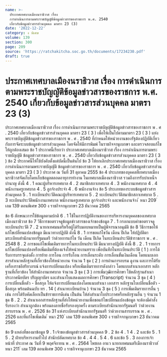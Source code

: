 ```yaml
---
name: >-
  ประกาศเทศบาลเมืองนราธิวาส เรื่อง
  การดำเนินการตามพระราชบัญญัติข้อมูลข่าวสารของราชการ พ.ศ. 2540
  เกี่ยวกับข้อมูลข่าวสารส่วนบุคคล มาตรา 23 (3)
date: '2022-12-22'
category: ง พิเศษ
volume: 139
section: 300
page: 209
source: 'https://ratchakitcha.soc.go.th/documents/17234230.pdf'
draft: true
---
```


# ประกาศเทศบาลเมืองนราธิวาส เรื่อง การดำเนินการตามพระราชบัญญัติข้อมูลข่าวสารของราชการ พ.ศ. 2540 เกี่ยวกับข้อมูลข่าวสารส่วนบุคคล มาตรา 23 (3)

ประกาศเทศบาลเมืองนราธิวาส เรื่อง การดําเนินการตามพระราชบัญญัติข้อมูลข่าวสารของราชการ พ . ศ . 2540 เกี่ยวกับข้อมูลข่าวสารส่วนบุคคล มาตรา 23 ( 3 ) เพื่อให้เป็นไปตามมาตรา 23 ( 3 ) แห่งพระราชบัญญัติข้อมูลข่าวสารของราชการ พ . ศ . 2540 ที่กําหนดให้หน่วยงานของรัฐต้องปฏิบัติเกี่ยวกับการจัดระบบข้อมูลข่าวสารส่วนบุคคล โดยจัดให้มีการพิมพ์ ในราชกิจจานุเบกษา และตรวจสอบแก้ไขให้ถูกต้องเสมอ ข้อ 1 ประกาศนี้เรียกว่า ประกาศเทศบาลเมืองนราธิวาส เรื่อง การดําเนินการตามพระราชบัญญัติ ข้อมูลข่าวสารของราชการ พ . ศ . 2540 เกี่ยวกับข้อมูลข่าวสารส่วนบุคคล มาตรา 23 ( 3 ) ข้อ 2 ประกาศนี้ให้ใช้บังคับตั้งแต่บัดนี้เป็นต้นไป ข้อ 3 ให้ยกเลิกประกาศเทศบาลเมืองนราธิวาส เรื่อง การดําเนินการตามพระราชบัญญัติ ข้อมูลข่าวสารของราชการ พ . ศ . 2540 เกี่ยวกับข้อมูลข่าวสารส่วนบุคคล มาตรา 23 ( 3 ) ประกาศ ณ วันที่ 31 ตุลาคม 2555 ข้อ 4 ประเภทของบุคคลที่เทศบาลเมืองนราธิวาสจัดเก็บโดยเก็บข้อมูลตลอดอายุการทํางาน ในเทศบาลเมืองนราธิวาส รวมถึงการรับบําเหน็จ บํานาญ ดังนี้ 4 . 1 คณะผู้บริหารเทศบาล 4 . 2 สมาชิกสภาเทศบาล 4 . 3 พนักงานเทศบาล 4 . 4 พนักงานครูเทศบาล 4 . 5 ลูกจ้างประจํา 4 . 6 พนักงานจ้าง ข้อ 5 ประเภทของระบบข้อมูลข่าวสารส่วนบุคคล 5 . 1 ทะเบียนประวัติคณะผู้บริหารเทศบาล 5 . 2 ทะเบียนประวัติสมาชิกสภาเทศบาล 5 . 3 ทะเบียนประวัติพนักงานเทศบาล พนักงานครูเทศบาล ลูกจ้างประจํา และพนักงานจ้าง ้ หนา 209 ่ เลม 139 ตอนพิเศษ 300 ง ราชกิจจานุเบกษา 23 ธันวาคม 2565

ข้อ 6 ลักษณะการใช้ข้อมูลตามปกติ 6 . 1 ใช้ในการปฏิบัติงานของการบริหารงานบุคคลของเทศบาลเมืองนราธิวาส ข้อ 7 วิธีการขอตรวจดูข้อมูลข่าวสารของเจ้าของข้อมูล 7 . 1 กรอกแบบคําขอตรวจดูทะเบียนประวัติ 7 . 2 นายกเทศมนตรีหรือผู้ได้รับมอบหมายเป็นผู้พิจารณาอนุมัติ ข้อ 8 วิธีการขอให้แก้ไขเปลี่ยนแปลงข้อมูล มีแนวทางปฏิบัติ ดังนี้ 8 . 1 การขอแก้ไขวัน เดือน ปีเกิด ให้ปฏิบัติตามระเบียบสํานักนายกรัฐมนตรี ว่าด้วยการแก้ไข วัน เดือน ปีเกิด ในทะเบียนประวัติข้าราชการ พ . ศ . 2548 8 . 2 การขอแก้ไขเพิ่มเติมรายการในทะเบียนประวัติ มีแนวทางปฏิบัติ ดังนี้ 8 . 2 . 1 รายการแก้ไขเปลี่ยนแปลงหรือเพิ่มเติมที่ต้องแจ้งให้หน่วยงานทราบ เพื่อบันทึกในทะเบียนประวัติ ( 1 ) การได้รับการบรรจุแต่งตั้ง การย้าย การโอน การรับโอน การเลื่อนระดับ การเลื่อนขั้นเงินเดือน โดยแนบเอกสารสําเนาหลักฐานที่เกี่ยวข้องให้หน่วยงาน จํานวน 1 ชุด ( 2 ) การผ่านการอบรม ดูงาน และการได้รับเครื่องราชอิสริยาภรณ์ แจ้งการเปลี่ยนแปลง หรือเพิ่มเติมรายการดังกล่าว โดยแบบสําเนาเอกสาร หลักฐานที่เกี่ยวข้อง ให้สํานักงานเทศบาล จํานวน 3 ชุด ( 3 ) การเพิ่มวุฒิการศึกษา ใช้หลักฐานสําเนาประกาศนียบัตร ปริญญาบัตร และสําเนาใบแสดงผลการศึกษา (Transcript) จํานวน 3 ชุด ( 4 ) การเปลี่ยนชื่อตัว - ชื่อสกุล ให้แจ้งการเปลี่ยนแปลงโดยแนบสําเนา เอกสาร หลักฐานใบเปลี่ยนชื่อตัว - ชื่อสกุล พร้อมต้นฉบับ ทร . 14 ( สําเนาทะเบียนบ้าน ) จํานวน 3 ชุด ( 5 ) การเพิ่มเติมรายการอื่น ๆ เช่น การได้รับคัดเลือกเป็นข้าราชการดีเด่น เป็นต้น ให้ส่งสําเนาใบประกาศหรือหลักฐานอื่น ๆ จํานวน 1 ชุด 8 . 2 . 2 สําเนาเอกสารหลักฐานที่ส่งให้หน่วยงานเพื่อขอแก้ไขเปลี่ยนแปลงข้อมูล จะต้องมีคําสั่งรับรองว่า สําเนาถูกต้อง พร้อมลงลายชื่อรับรองทุกครั้ง ตามระเบียบสํานักนายกรัฐมนตรี ว่าด้วยงานสารบรรณ พ . ศ . 2526 ข้อ 31 แห่งระเบียบสํานักนายกรัฐมนตรี ว่าด้วยงานสารบรรณ พ . ศ . 2526 และที่แก้ไขเพิ่มเติม ้ หนา 210 ่ เลม 139 ตอนพิเศษ 300 ง ราชกิจจานุเบกษา 23 ธันวาคม 2565

ข้อ 9 แหล่งที่ของมาข้อมูล 9 . 1 เจ้าของข้อมูลข่าวสารส่วนบุคคล 9 . 2 ข้อ 4 . 1 4 . 2 และข้อ 5 . 1 5 . 2 ฝ่ายบริหารงานทั่วไป สํานักปลัดเทศบาล ข้อ 4 . 4 4 . 5 4 . 6 และข้อ 5 . 3 กองการเจ้าหน้าที่ ประกาศ ณ วันที่ 9 พฤศจิกายน พ . ศ . 2564 ไพซอล อาแว นายกเทศมนตรีเมืองนราธิวาส ้ หนา 211 ่ เลม 139 ตอนพิเศษ 300 ง ราชกิจจานุเบกษา 23 ธันวาคม 2565

